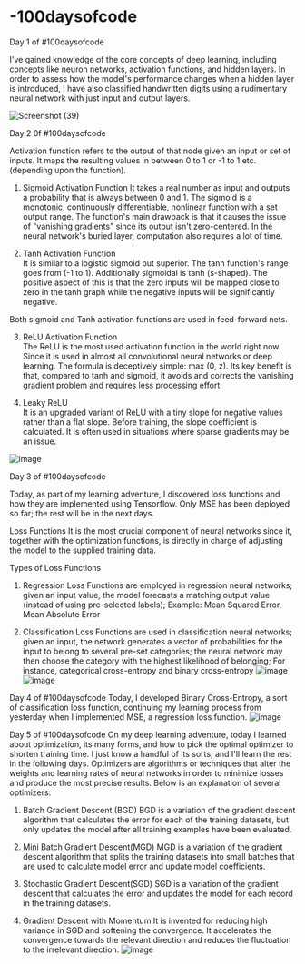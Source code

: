 # -100daysofcode
Day 1 of #100daysofcode

I've gained knowledge of the core concepts of deep learning, including concepts like neuron networks, activation functions, and hidden layers.
In order to assess how the model's performance changes when a hidden layer is introduced,
I have also classified handwritten digits using a rudimentary neural network with just input and output layers.

![Screenshot (39)](https://user-images.githubusercontent.com/83020452/212559783-60fb1d8b-d541-4132-a43e-f73682ba897d.png)

Day 2 0f #100daysofcode

Activation function refers to the output of that node given an input or set of inputs. It maps the resulting values in between 0 to 1 or -1 to 1 etc. (depending upon the function).

1. Sigmoid Activation Function 
It takes a real number as input and outputs a probability that is always between 0 and 1. The sigmoid is a monotonic, continuously differentiable, nonlinear function with a set output range. The function's main drawback is that it causes the issue of "vanishing gradients" since its output isn't zero-centered. In the neural network's buried layer, computation also requires a lot of time.
 
2. Tanh Activation Function  
It is similar to a logistic sigmoid but superior. The tanh function's range goes from (-1 to 1). Additionally sigmoidal is tanh (s-shaped). The positive aspect of this is that the zero inputs will be mapped close to zero in the tanh graph while the negative inputs will be significantly negative.

Both sigmoid and Tanh activation functions are used in feed-forward nets. 
 
3. ReLU Activation Function  
The ReLU is the most used activation function in the world right now. Since it is used in almost all convolutional neural networks or deep learning. The formula is deceptively simple: max (0, z). Its key benefit is that, compared to tanh and sigmoid, it avoids and corrects the vanishing gradient problem and requires less processing effort. 
 
4. Leaky ReLU  
It is an upgraded variant of ReLU with a tiny slope for negative values rather than a flat slope. Before training, the slope coefficient is calculated. It is often used in situations where sparse gradients may be an issue. 

![image](https://user-images.githubusercontent.com/83020452/213479867-5833f165-ae18-4183-b27b-bef2a13f649b.png)

Day 3 of #100daysofcode

Today, as part of my learning adventure, I discovered loss functions and how they are implemented using Tensorflow. Only MSE has been deployed so far; the rest will be in the next days.


Loss Functions
It is the most crucial component of neural networks since it, together with the optimization functions, is directly in charge of adjusting the model to the supplied training data.

Types of Loss Functions
1. Regression Loss Functions are employed in regression neural networks; given an input value, the model forecasts a matching output value (instead of using pre-selected labels); Example: Mean Squared Error, Mean Absolute Error

2. Classification Loss Functions are used in classification neural networks; given an input, the network generates a vector of probabilities for the input to belong to several pre-set categories; the neural network may then choose the category with the highest likelihood of belonging; For instance, categorical cross-entropy and binary cross-entropy
![image](https://user-images.githubusercontent.com/83020452/213480190-ae15fc57-f604-45f3-9c93-ad145611a818.png)
![image](https://user-images.githubusercontent.com/83020452/213480246-40769e33-e9c3-4dfd-be9e-bfdb203e60eb.png)

Day 4 of #100daysofcode
Today, I developed Binary Cross-Entropy, a sort of classification loss function, continuing my learning process from yesterday when I implemented MSE, a regression loss function.
![image](https://user-images.githubusercontent.com/83020452/213480400-307b1996-67de-4adf-aa39-724f9165a46a.png)

Day 5 of #100daysofcode
On my deep learning adventure, today I learned about optimization, its many forms, and how to pick the optimal optimizer to shorten training time. I just know a handful of its sorts, and I'll learn the rest in the following days.
Optimizers are algorithms or techniques that alter the weights and learning rates of neural networks in order to minimize losses and produce the most precise results.
Below is an explanation of several optimizers:

1. Batch Gradient Descent (BGD)
BGD is a variation of the gradient descent algorithm that calculates the error for each of the training datasets, but only updates the model after all training examples have been evaluated.

2. Mini Batch Gradient Descent(MGD)
MGD is a variation of the gradient descent algorithm that splits the training datasets into small batches that are used to calculate model error and update model coefficients.

3. Stochastic Gradient Descent(SGD)
SGD is a variation of the gradient descent that calculates the error and updates the model for each record in the training datasets.

4. Gradient Descent with Momentum
It is invented for reducing high variance in SGD and softening the convergence. It accelerates the convergence towards the relevant direction and reduces the fluctuation to the irrelevant direction.
![image](https://user-images.githubusercontent.com/83020452/213480603-c9759056-a64c-43f8-91e5-85b8577bf6bd.png)




